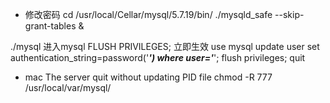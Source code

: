 - 修改密码
cd /usr/local/Cellar/mysql/5.7.19/bin/
./mysqld_safe --skip-grant-tables &

./mysql  进入mysql
FLUSH PRIVILEGES;  立即生效
use mysql
update user set authentication_string=password('*******') where user='*******';
flush privileges; 
quit


-  mac The server quit without updating PID file
chmod -R 777 /usr/local/var/mysql/

